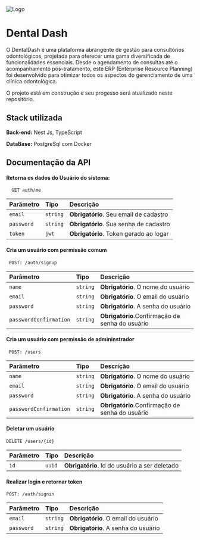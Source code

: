 
![Logo](https://raw.githubusercontent.com/arthcc/dental-dash/master/assets/placeholder.png)


# Dental Dash


O DentalDash é uma plataforma abrangente de gestão para consultórios odontológicos, projetada para oferecer uma gama diversificada de funcionalidades essenciais. Desde o agendamento de consultas até o acompanhamento pós-tratamento, este ERP (Enterprise Resource Planning) foi desenvolvido para otimizar todos os aspectos do gerenciamento de uma clínica odontológica.

O projeto está em construção e seu progesso será atualizado neste repositório. 

## Stack utilizada


**Back-end:** Nest Js, TypeScript

**DataBase:** PostgreSql com Docker



## Documentação da API


#### Retorna os dados do Usuário do sistema:

```http
  GET auth/me
```

| Parâmetro   | Tipo       | Descrição                           |
| :---------- | :--------- | :---------------------------------- |
| `email` | `string` | **Obrigatório**. Seu email de cadastro |
| `password` | `string` | **Obrigatório**. Sua senha de cadastro |
| `token` | `jwt` | **Obrigatório**. Token gerado ao logar |


#### Cria um usuário com permissão comum

```http
 POST: /auth/signup

```

| Parâmetro   | Tipo       | Descrição                                   |
| :---------- | :--------- | :------------------------------------------ |
| `name`      | `string` | **Obrigatório**. O nome do usuário |
| `email`      | `string` | **Obrigatório**. O email do usuário |
| `password`      | `string` | **Obrigatório**. A senha do usuário |
| `passwordConfirmation`      | `string` | **Obrigatório**.Confirmação de senha do usuário |

#### Cria um usuário com permissão de admininstrador
```http
 POST: /users

 ```

 | Parâmetro   | Tipo       | Descrição                                   |
| :---------- | :--------- | :------------------------------------------ |
| `name`      | `string` | **Obrigatório**. O nome do usuário |
| `email`      | `string` | **Obrigatório**. O email do usuário |
| `password`      | `string` | **Obrigatório**. A senha do usuário |
| `passwordConfirmation`      | `string` | **Obrigatório**.Confirmação de senha do usuário |

#### Deletar um usuário 
```http
DELETE /users/{id}
```


| Parâmetro   | Tipo       | Descrição                                   |
| :---------- | :--------- | :------------------------------------------ |
| `id`      | `uuid` | **Obrigatório**. Id do usuário a ser deletado|

#### Realizar login e retornar token
```http
POST: /auth/signin 

```


| Parâmetro   | Tipo       | Descrição                                   |
| :---------- | :--------- | :------------------------------------------ |
| `email`      | `string` | **Obrigatório**. O email do usuário |
| `password`      | `string` | **Obrigatório**. A senha do usuário |